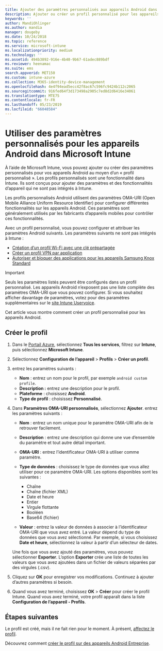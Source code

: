 ```yaml
---
title: Ajouter des paramètres personnalisés aux appareils Android dans Microsoft Intune - Azure | Microsoft Docs
description: Ajouter ou créer un profil personnalisé pour les appareils Android afin de créer un profil Wi-Fi avec une clé prépartagée, créer un profil VPN par application ou autoriser/bloquer des applications pour les appareils Samsung Knox Standard dans Microsoft Intune
keywords: ''
author: MandiOhlinger
ms.author: mandia
manager: dougeby
ms.date: 10/24/2018
ms.topic: reference
ms.service: microsoft-intune
ms.localizationpriority: medium
ms.technology: ''
ms.assetid: 494b3892-916e-4b40-9b67-61adec889bdf
ms.reviewer: heenamac
ms.suite: ems
search.appverid: MET150
ms.custom: intune-azure
ms.collection: M365-identity-device-management
ms.openlocfilehash: 4e4f94ead5ecc42f8ac67c596fc9424b112c2065
ms.sourcegitcommit: 916fed64f3d173498a2905c7ed8d2d6416e34061
ms.translationtype: MTE75
ms.contentlocale: fr-FR
ms.lasthandoff: 05/23/2019
ms.locfileid: "66048584"
---
```

# <a name="use-custom-settings-for-android-devices-in-microsoft-intune"></a>Utiliser des paramètres personnalisés pour les appareils Android dans Microsoft Intune

À l’aide de Microsoft Intune, vous pouvez ajouter ou créer des paramètres personnalisés pour vos appareils Android au moyen d’un « profil personnalisé ». Les profils personnalisés sont une fonctionnalité dans Intune. Ils sont conçus pour ajouter des paramètres et des fonctionnalités d’appareil qui ne sont pas intégrés à Intune.

Les profils personnalisés Android utilisent des paramètres OMA-URI (Open Mobile Alliance Uniform Resource Identifier) pour configurer différentes fonctionnalités sur les appareils Android. Ces paramètres sont généralement utilisés par les fabricants d’appareils mobiles pour contrôler ces fonctionnalités.

Avec un profil personnalisé, vous pouvez configurer et attribuer les paramètres Android suivants. Les paramètres suivants ne sont pas intégrés à Intune :

- [Création d’un profil Wi-Fi avec une clé prépartagée](/intune/wi-fi-profile-shared-key)
- [Créer un profil VPN par application](/intune/android-pulse-secure-per-app-vpn)
- [Autoriser et bloquer des applications pour les appareils Samsung Knox Standard](/intune/samsung-knox-apps-allow-block)

>[!IMPORTANT]
> Seuls les paramètres listés peuvent être configurés dans un profil personnalisé. Les appareils Android n’exposent pas une liste complète des paramètres OMA-URI que vous pouvez configurer. Si vous souhaitez afficher davantage de paramètres, votez pour des paramètres supplémentaires sur le [site Intune Uservoice](https://microsoftintune.uservoice.com/forums/291681-ideas).

Cet article vous montre comment créer un profil personnalisé pour les appareils Android.

## <a name="create-the-profile"></a>Créer le profil

1. Dans le [Portail Azure](https://portal.azure.com), sélectionnez **Tous les services**, filtrez sur **Intune**, puis sélectionnez **Microsoft Intune**.
2. Sélectionnez **Configuration de l’appareil** > **Profils** > **Créer un profil**.
3. entrez les paramètres suivants :

    - **Nom** : entrez un nom pour le profil, par exemple `android custom profile`.
    - **Description :** entrez une description pour le profil.
    - **Plateforme** : choisissez **Android**.
    - **Type de profil** : choisissez **Personnalisé**.

4. Dans **Paramètres OMA-URI personnalisés**, sélectionnez **Ajouter**. entrez les paramètres suivants :

    - **Nom** : entrez un nom unique pour le paramètre OMA-URI afin de le retrouver facilement.
    - **Description** : entrez une description qui donne une vue d’ensemble du paramètre et tout autre détail important.
    - **OMA-URI** : entrez l’identificateur OMA-URI à utiliser comme paramètre.
    - **Type de données** : choisissez le type de données que vous allez utiliser pour ce paramètre OMA-URI. Les options disponibles sont les suivantes :

      - Chaîne
      - Chaîne (fichier XML)
      - Date et heure
      - Entier
      - Virgule flottante
      - Booléen
      - Base64 (fichier)

    - **Valeur** : entrez la valeur de données à associer à l’identificateur OMA-URI que vous avez entré. La valeur dépend du type de données que vous avez sélectionné. Par exemple, si vous choisissez **Date et heure**, sélectionnez la valeur à partir d’un sélecteur de dates.

    Une fois que vous avez ajouté des paramètres, vous pouvez sélectionner **Exporter**. L’option **Exporter** crée une liste de toutes les valeurs que vous avez ajoutées dans un fichier de valeurs séparées par des virgules (.csv).

5. Cliquez sur **OK** pour enregistrer vos modifications. Continuez à ajouter d’autres paramètres si besoin. 
6. Quand vous avez terminé, choisissez **OK** > **Créer** pour créer le profil Intune. Quand vous avez terminé, votre profil apparaît dans la liste **Configuration de l’appareil - Profils**.

## <a name="next-steps"></a>Étapes suivantes

Le profil est créé, mais il ne fait rien pour le moment. À présent, [affectez le profil](device-profile-assign.md).

Découvrez comment [créer le profil sur des appareils Android Entreprise](custom-settings-android-for-work.md).
